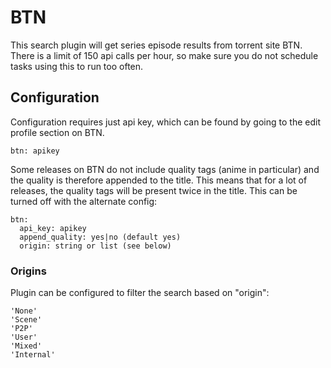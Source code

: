 # BTN
This search plugin will get series episode results from torrent site BTN. There is a limit of 150 api calls per hour, so make sure you do not schedule tasks using this to run too often.

## Configuration
Configuration requires just api key, which can be found by going to the edit profile section on BTN.
```
btn: apikey
```
Some releases on BTN do not include quality tags (anime in particular) and the quality is therefore appended to the title. This means that for a lot of releases, the quality tags will be present twice in the title. This can be turned off with the alternate config:
```
btn:
  api_key: apikey
  append_quality: yes|no (default yes)
  origin: string or list (see below)
```

### Origins
Plugin can be configured to filter the search based on "origin":

    'None'
    'Scene'
    'P2P'
    'User'
    'Mixed'
    'Internal'